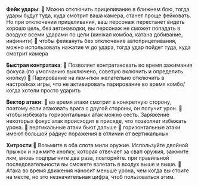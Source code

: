**Фейк удары**:
:small_orange_diamond: Можно отключить прицеливание в ближнем бою, тогда удары будут туда, куда смотрит ваша камера, станет проще фейковать. Но при отключении прицеливания, ваш персонаж перестанет видеть хорошо цель, без автонаводки, вы персонаж не сможет попадать в воздухе всеми ударами по цели (кинжал комбоа, катана добивание, инфинити)
:small_orange_diamond: чтобы фейкануть без отключение автоприцеливания, можно использовать нажатие w до удара, тогда удар пойдет туда, куда смотрит камера

**Быстрая контратака**:
:small_orange_diamond: Позволяет контратаковать во время зажимания фокуса (по умолчанию выключено, советую включить и определить кнопку)
:small_orange_diamond: Парирование на лкм+пкм желательно отключить в настройках игры, что не активировать парирование во время комбо/когда хотели просто ударить

**Вектор атаки**:
:small_orange_diamond: во время атаки смотрит в конкретную сторону, поэтому если атаковать врага с другой стороны, он получит урон. 
:small_orange_diamond: чтобы избежать горизонтальных атак можно сесть. Заряжение некоторых фокус атак происходит в присяде, что позволяет избежать урона.
:small_orange_diamond: вертикальные атаки бьют дальше
:small_orange_diamond: горизонтальные атаки имеют большой радиус поражения в отличии от вертикальных 

**Хитрости**
:small_orange_diamond: Возьмите в оба слота мили оружие. Используйте двойной прыжок и нажмите кнопку, которая отвечает за свап оружия, зажмите лкм, вновь подпрыгните два раза, повторяйте. при правильной последовательности вы сможете взлетать в воздух выше и выше.
:small_orange_diamond: Атака во время движения наносит меньше урона, чем когда вы стоите на месте, но это незначительная цифра, чтоб пользоваться этим.